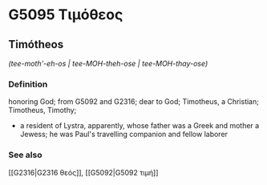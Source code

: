 # G5095 Τιμόθεος

## Timótheos

_(tee-moth'-eh-os | tee-MOH-theh-ose | tee-MOH-thay-ose)_

### Definition

honoring God; from G5092 and G2316; dear to God; Timotheus, a Christian; Timotheus, Timothy; 

- a resident of Lystra, apparently, whose father was a Greek and mother a Jewess; he was Paul's travelling companion and fellow laborer

### See also

[[G2316|G2316 θεός]], [[G5092|G5092 τιμή]]
